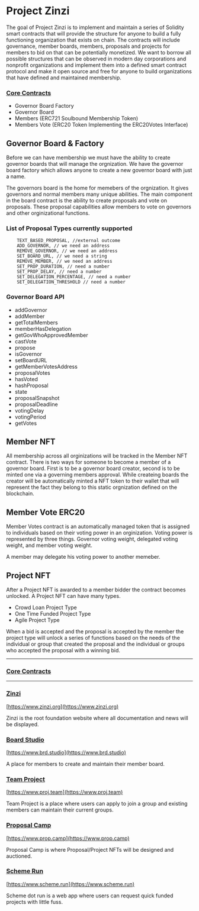 # Project Zinzi


The goal of Project Zinzi is to implement and maintain a series of Solidity smart contracts that will provide the structure for anyone to build a fully functioning organization that exists on chain. The contracts will include governance, member boards, members, proposals and projects for members to bid on that can be potentially monetized. We want to borrow all possible structures that can be observed in modern day corporations and nonprofit organizations and implement them into a defined smart contract protocol and make it open source and free for anyone to build organizations that have defined and maintained membership. 


### [Core Contracts](https://github.com/zinzi-org/core-contracts)

- Governor Board Factory
- Governor Board
- Members (ERC721 Soulbound Membership Token)
- Members Vote (ERC20 Token Implementing the ERC20Votes Interface)

## Governor Board & Factory

Before we can have membership we must have the ability to create governor boards that will manage the orgnization. We have the governor board factory which allows anyone to create a new governor board with just a name. 

The governors board is the home for memebers of the orgnization. It gives governors and normal members many unique abilities. The main component in the board contract is the ability to create proposals and vote on proposals. These proposal capabilities allow members to vote on governors and other orginizational functions.

### List of Proposal Types currently supported


        TEXT_BASED_PROPOSAL, //external outcome
        ADD_GOVERNOR, // we need an address
        REMOVE_GOVERNOR, // we need an address
        SET_BOARD_URL, // we need a string
        REMOVE_MEMBER, // we need an address
        SET_PROP_DURATION, // need a number
        SET_PROP_DELAY, // need a number
        SET_DELEGATION_PERCENTAGE, // need a number
        SET_DELEGATION_THRESHOLD // need a number
        
  

### Governor Board API
- addGovernor
- addMember
- getTotalMembers
- memberHasDelegation
- getGovWhoApprovedMember
- castVote
- propose
- isGovernor
- setBoardURL
- getMemberVotesAddress
- proposalVotes
- hasVoted
- hashProposal
- state
- proposalSnapshot
- proposalDeadline
- votingDelay
- votingPeriod
- getVotes


## Member NFT

All membership across all orginizations will be tracked in the Member NFT contract. There is two ways for someone to become a member of a governor board. First is to be a governor board creator, second is to be minted one via a governing members approval. While createing boards the creator will be automatically minted a NFT token to their wallet that will represent the fact they belong to this static orgnization defined on the blockchain. 

## Member Vote ERC20

Member Votes contract is an automatically managed token that is assigned to individuals based on their voting power in an orginization. Voting power is represented by three things. Governor voting weight, delegated voting weight, and member voting weight. 

A member may delegate his voting power to another memeber.

## Project NFT

After a Project NFT is awarded to a member bidder the contract becomes unlocked. A Project NFT can have many types. 

- Crowd Loan Project Type
- One Time Funded Project Type
- Agile Project Type

When a bid is accepted and the proposal is accepted by the member the project type will unlock a series of functions  based on the needs of the individual or group that created the proposal and the individual or groups who accepted the proposal with a winning bid. 

----------

### [Core Contracts](https://github.com/zinzi-org/core-contracts)

-----------

### [Zinzi](https://github.com/zinzi-org/zinzi)

[https://www.zinzi.org](https://www.zinzi.org)

Zinzi is the root foundation website where all documentation and news will be displayed.

### [Board Studio](https://github.com/zinzi-org/brd-studio)

[https://www.brd.studio](https://www.brd.studio)

A place for members to create and maintain their member board.

### [Team Project](https://github.com/zinzi-org/proj-team)

[https://www.proj.team](https://www.proj.team)

Team Project is a place where users can apply to join a group and existing members can maintain their current groups.

### [Proposal Camp](https://github.com/zinzi-org/prop-camp)

[https://www.prop.camp](https://www.prop.camp)

Proposal Camp is where Proposal/Project NFTs will be designed and auctioned.

### [Scheme Run](https://github.com/zinzi-org/scheme)

[https://www.scheme.run](https://www.scheme.run)

Scheme dot run is a web app where users can request quick funded projects with little fuss. 












